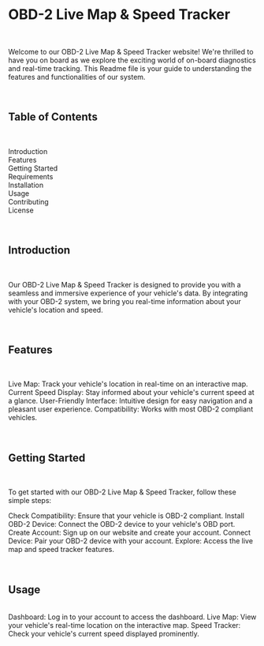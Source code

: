 
<h1>OBD-2 Live Map & Speed Tracker</h1><br>
<p>Welcome to our OBD-2 Live Map & Speed Tracker website! We're thrilled to have you on board as we explore the exciting world of on-board diagnostics and real-time tracking. This Readme file is your guide to understanding the features and functionalities of our system.</p><br>

<h2>Table of Contents</h2><br>
<p>
Introduction<br>
Features<br>
Getting Started<br>
Requirements<br>
Installation<br>
Usage<br>
Contributing<br>
License<br>
</p><br>
<h2>Introduction <a name="introduction"></a></h2><br>
<p>Our OBD-2 Live Map & Speed Tracker is designed to provide you with a seamless and immersive experience of your vehicle's data. By integrating with your OBD-2 system, we bring you real-time information about your vehicle's location and speed.</p><br>

<h2>Features <a name="features"></a></h2><br>
<p>Live Map: Track your vehicle's location in real-time on an interactive map.
Current Speed Display: Stay informed about your vehicle's current speed at a glance.
User-Friendly Interface: Intuitive design for easy navigation and a pleasant user experience.
Compatibility: Works with most OBD-2 compliant vehicles.</p><br>

<h2>Getting Started<a name="getting-started"></a></h2><br>
<p>To get started with our OBD-2 Live Map & Speed Tracker, follow these simple steps:

Check Compatibility: Ensure that your vehicle is OBD-2 compliant.
Install OBD-2 Device: Connect the OBD-2 device to your vehicle's OBD port.
Create Account: Sign up on our website and create your account.
Connect Device: Pair your OBD-2 device with your account.
Explore: Access the live map and speed tracker features.</p><br>


<h2>Usage<a name="usage"></a></h2><br>
Dashboard: Log in to your account to access the dashboard.
Live Map: View your vehicle's real-time location on the interactive map.
Speed Tracker: Check your vehicle's current speed displayed prominently.
